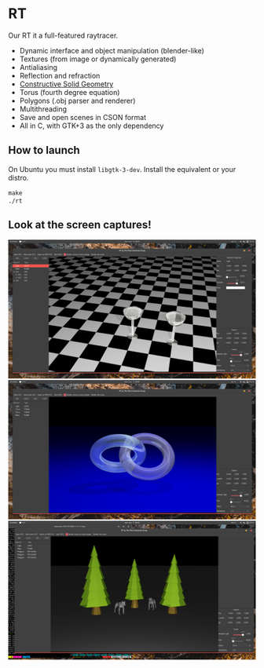 # RT

Our RT it a full-featured raytracer.

 * Dynamic interface and object manipulation (blender-like)
 * Textures (from image or dynamically generated)
 * Antialiasing
 * Reflection and refraction
 * [Constructive Solid Geometry](https://en.wikipedia.org/wiki/Constructive_solid_geometry)
 * Torus (fourth degree equation)
 * Polygons (.obj parser and renderer)
 * Multithreading
 * Save and open scenes in CSON format
 * All in C, with GTK+3 as the only dependency

## How to launch

On Ubuntu you must install ```libgtk-3-dev```. Install the equivalent or your distro.

    make
    ./rt

## Look at the screen captures!

![Screen capture](https://raw.githubusercontent.com/mhammerc/RT/develop/Screenshot%20from%202017-11-07%2014-14-40.png "Screen capture")
![Screen capture](https://raw.githubusercontent.com/mhammerc/RT/develop/Screenshot%20from%202017-11-07%2014-24-16.png "Screen capture")
![Screen capture](https://raw.githubusercontent.com/mhammerc/RT/develop/Screenshot%20from%202017-11-07%2015-11-14.png "Screen capture")

